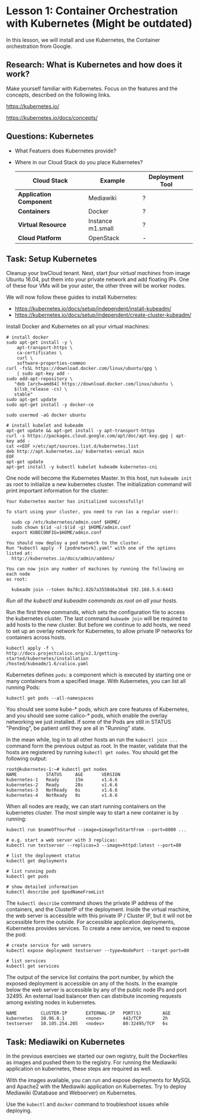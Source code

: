 # Lesson 1: Container Orchestration with Kubernetes **(Might be outdated)**

In this lesson, we will install and use Kubernetes, the Container orchestration from Google.

## Research: What is Kubernetes and how does it work?

Make yourself familiar with Kubernetes. Focus on the features and the concepts, described on the following links.

https://kubernetes.io/

https://kubernetes.io/docs/concepts/

## Questions: Kubernetes

* What Featuers does Kubernetes provide?

* Where in our Cloud Stack do you place Kubernetes?

  | Cloud Stack | Example | Deployment Tool | 
  | --- | --- | --- |
  | **Application Component** | Mediawiki | ? |
  | **Containers** | Docker | ? |
  | **Virtual Resource** | Instance m1.small | ? |
  | **Cloud Platform** | OpenStack | - |

## Task: Setup Kubernetes

Cleanup your bwCloud tenant. Next, start *four virtual machines* from image Ubuntu 16.04, put them into your private network and add floating IPs.
One of these four VMs will be your aster, the other three will be worker nodes.

We will now follow these guides to install Kubernetes:

* https://kubernetes.io/docs/setup/independent/install-kubeadm/
* https://kubernetes.io/docs/setup/independent/create-cluster-kubeadm/

Install Docker and Kubernetes on all your virtual machines:

```
# install docker
sudo apt-get install -y \
    apt-transport-https \
    ca-certificates \
    curl \
    software-properties-common
curl -fsSL https://download.docker.com/linux/ubuntu/gpg \
    | sudo apt-key add -
sudo add-apt-repository \
   "deb [arch=amd64] https://download.docker.com/linux/ubuntu \
   $(lsb_release -cs) \
   stable"
sudo apt-get update
sudo apt-get install -y docker-ce

sudo usermod -aG docker ubuntu

# install kubelet and kubeadm
apt-get update && apt-get install -y apt-transport-https
curl -s https://packages.cloud.google.com/apt/doc/apt-key.gpg | apt-key add -
cat <<EOF >/etc/apt/sources.list.d/kubernetes.list
deb http://apt.kubernetes.io/ kubernetes-xenial main
EOF
apt-get update
apt-get install -y kubectl kubelet kubeadm kubernetes-cni
```

One node will become the Kubernetes Master. In this host, run `kubeadm init` as root to initialize
a new kubernetes cluster. The initialization command will print important information for
the cluster:

```
Your Kubernetes master has initialized successfully!

To start using your cluster, you need to run (as a regular user):

  sudo cp /etc/kubernetes/admin.conf $HOME/
  sudo chown $(id -u):$(id -g) $HOME/admin.conf
  export KUBECONFIG=$HOME/admin.conf

You should now deploy a pod network to the cluster.
Run "kubectl apply -f [podnetwork].yaml" with one of the options listed at:
  http://kubernetes.io/docs/admin/addons/

You can now join any number of machines by running the following on each node
as root:

  kubeadm join --token 0a78c2.82b7a3558d6a38a6 192.168.5.6:6443
```

*Run all the kubectl and kubeadm commands as root on all your hosts.*

Run the first three commands, which sets the configuration file to access the kubernetes cluster.
The last command `kubeadm join` will be required to add hosts to the new cluster.
But before we continue to add hosts, we need to set up an overlay network
for Kubernetes, to allow private IP networks for containers across hosts.

```
kubectl apply -f \
http://docs.projectcalico.org/v2.3/getting-started/kubernetes/installation
/hosted/kubeadm/1.6/calico.yaml
```

Kubernetes defines `pods`: a component which is executed by starting one or many containers
from a specified image. With Kubernetes, you can list all running Pods:

```
kubectl get pods --all-namespaces
```

You should see some kube-* pods, which are core features of Kubernetes, and you should see some calico-* pods, which
enable the overlay networking we just installed. If some of the Pods are still in STATUS "Pending", be patient until they
are all in "Running" state. 

In the mean while, log in to all other hosts an run the `kubectl join ...` command form the previous output as root. In the master, validate that
the hosts are registered by running `kubectl get nodes`. You should get the following output:

```
root@kubernetes-1:~# kubectl get nodes
NAME           STATUS     AGE       VERSION
kubernetes-1   Ready      15m       v1.6.6
kubernetes-2   Ready      28s       v1.6.6
kubernetes-3   NotReady   6s        v1.6.6
kubernetes-4   NotReady   8s        v1.6.6
```

When all nodes are ready, we can start running containers on the kubernetes cluster. 
The most simple way to start a new container is by running:

```
kubectl run $nameOfYourPod --image=$imageToStartFrom --port=8080 ...

# e.g. start a web server with 3 replicas:
kubectl run testserver --replicas=3 --image=httpd:latest --port=80

# list the deployment status
kubectl get deployments

# list running pods
kubectl get pods

# show detailed information
kubectl describe pod $podNameFromList
```

The `kubectl describe` command shows the private IP address of the containers, and the ClusterIP of the deployment. Inside the virtual machine, the web server is
accessible with this private IP / Cluster IP, but it will not be accessible form the outside. For accessible application deployments,
Kubernetes provides services. To create a new service, we need to expose the pod:

```
# create service for web servers
kubectl expose deployment testserver --type=NodePort --target-port=80

# list services
kubectl get services
```

The output of the service list contains the port number, by which the exposed deployment is accessible on any of the hosts. In the example below the web server
is accessible by any of the public node IPs and port 32495. An external load balancer then can distribute incoming requests among existing nodes in kubernetes.

```
NAME         CLUSTER-IP       EXTERNAL-IP   PORT(S)        AGE
kubernetes   10.96.0.1        <none>        443/TCP        2h
testserver   10.105.254.205   <nodes>       80:32495/TCP   6s
```

## Task: Mediawiki on Kubernetes

In the previous exercises we started our own registry, built the Dockerfiles as images and pushed them to the registry.
For running the Mediawiki application on kubernetes, these steps are required as well.

With the images available, you can run and expose deployments for MySQL and Apache2 with the Mediawiki application on Kubernetes.
Try to deploy Mediawiki (Database and Webserver) on Kubernetes.

Use the `kubectl` and `docker` command to troubleshoot issues while deploying.